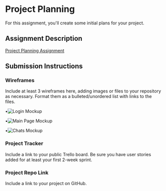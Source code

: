 # Project Planning
For this assignment, you'll create some initial plans for your project.

## Assignment Description
[Project Planning Assignment](https://education.launchcode.org/liftoff/modules/assignments/project-planning)

## Submission Instructions

### Wireframes

Include at least 3 wireframes here, adding images or files to your repository as necessary. Format them as a bulleted/unordered list with links to the files.

  
 •![Login Mockup](https://i.ibb.co/bbNNVXq/1-Login-145524128-1640821549.png)

 •![Main Page Mockup](https://i.ibb.co/YfJ65bF/0-Main-Page-145461787-1640822073.png)

 •![Chats Mockup](https://i.ibb.co/j4bpBY7/2-Chats-145524134-1640822103.png)
    
 </ul>

### Project Tracker

Include a link to your public Trello board. Be sure you have user stories added for at least your first 2-week sprint.

### Project Repo Link

Include a link to your project on GitHub.
